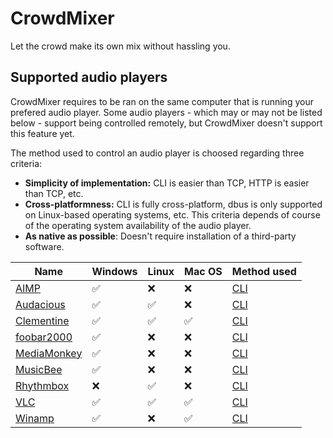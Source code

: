 # CrowdMixer

Let the crowd make its own mix without hassling you.

## Supported audio players

CrowdMixer requires to be ran on the same computer that is running your prefered audio player. Some audio players - which
may or may not be listed below - support being controlled remotely, but CrowdMixer doesn't support this feature yet.

The method used to control an audio player is choosed regarding three criteria:

  - **Simplicity of implementation:** CLI is easier than TCP, HTTP is easier than TCP, etc.
  - **Cross-platformness:** CLI is fully cross-platform, dbus is only supported on Linux-based operating systems, etc. This criteria depends of course of the operating system availability of the audio player.
  - **As native as possible**: Doesn't require installation of a third-party software.

| Name | Windows | Linux | Mac OS | Method used |
|------|---------|-------|--------|-------------|
| [AIMP](https://www.aimp.ru/) | ✅ | ❌ | ❌ | [CLI](http://www.aimp.ru/index.php?do=download&cat=sdk) |
| [Audacious](http://audacious-media-player.org/) | ✅ | ✅ | ❌ | [CLI](https://www.mankier.com/1/audacious) |
| [Clementine](https://www.clementine-player.org/) | ✅ | ✅ | ✅ | [CLI](https://github.com/clementine-player/Clementine/issues/4030#issuecomment-30595412) |
| [foobar2000](http://www.foobar2000.org/) | ✅ | ❌ | ❌ | [CLI](http://wiki.hydrogenaud.io/index.php?title=Foobar2000:Commandline_Guide) |
| [MediaMonkey](http://www.mediamonkey.com/) | ✅ | ❌ | ❌ | [CLI](http://www.mediamonkey.com/support/index.php?/Knowledgebase/Article/View/44/2/command-line-startup-options-for-mediamonkey) |
| [MusicBee](http://getmusicbee.com/) | ✅ | ❌ | ❌ | [CLI](http://musicbee.wikia.com/wiki/Command_Line_Parameters) |
| [Rhythmbox](https://wiki.gnome.org/Apps/Rhythmbox) | ❌ | ✅ | ❌ | [CLI](http://manpages.ubuntu.com/manpages/trusty/man1/rhythmbox-client.1.html) |
| [VLC](http://www.videolan.org/vlc/) | ✅ | ✅ | ✅ | [CLI](https://wiki.videolan.org/VLC_command-line_help/) |
| [Winamp](http://www.winamp.com/) | ✅ | ❌ | ✅ | [CLI](http://forums.winamp.com/showthread.php?threadid=180297) |

